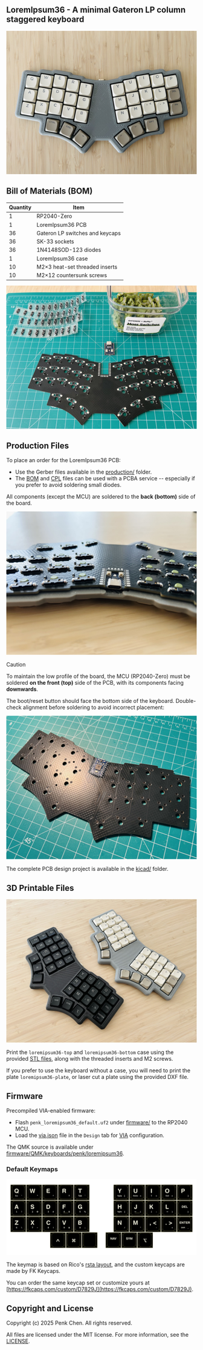 ## LoremIpsum36 - A minimal Gateron LP column staggered keyboard

![](images/heroshot.jpg)

## Bill of Materials (BOM)

Quantity | Item
--- | ---
1 | RP2040-Zero
1 | LoremIpsum36 PCB
36 | Gateron LP switches and keycaps 
36 | SK-33 sockets
36 | 1N4148SOD-123 diodes
1 | LoremIpsum36 case
10 | M2×3 heat-set threaded inserts
10 | M2×12 countersunk screws

![](images/bom.jpg)

## Production Files

To place an order for the LoremIpsum36 PCB:

- Use the Gerber files available in the [production/](production/) folder.
- The [BOM](production/BOM.csv) and [CPL](production/CPL.csv) files can be used with a PCBA service -- especially if you prefer to avoid soldering small diodes.

All components (except the MCU) are soldered to the **back (bottom)** side of the board.

![](images/pcb.jpg)

> [!CAUTION]
> To maintain the low profile of the board, the MCU (RP2040-Zero) must be soldered **on the front (top)** side of the PCB, with its components facing **downwards**. 

The boot/reset button should face the bottom side of the keyboard. Double-check alignment before soldering to avoid incorrect placement: 

![](images/soldering.jpg)

The complete PCB design project is available in the [kicad/](kicad/) folder.

## 3D Printable Files

![](images/case.jpg)

Print the `loremipsum36-top` and `loremipsum36-bottom` case using the provided [STL files](case/), along with the threaded inserts and M2 screws.  

If you prefer to use the keyboard without a case, you will need to print the plate `loremipsum36-plate`, or laser cut a plate using the provided DXF file.

## Firmware

Precompiled VIA-enabled firmware:

- Flash `penk_loremipsum36_default.uf2` under [firmware/](firmware/) to the RP2040 MCU.
- Load the [via.json](firmware/QMK/keyboards/penk/loremipsum36/via.json) file in the `Design` tab for [VIA](https://usevia.app) configuration.

The QMK source is available under [firmware/QMK/keyboards/penk/loremipsum36](firmware/QMK/keyboards/penk/loremipsum36/).

### Default Keymaps 

![layout](images/layout.jpg)

The keymap is based on Rico's [rsta layout](https://github.com/rstacruz/my_qmk_keymaps/blob/main/preview.png), and the custom keycaps are made by FK Keycaps. 

You can order the same keycap set or customize yours at [https://fkcaps.com/custom/D7829J](https://fkcaps.com/custom/D7829J).

## Copyright and License
Copyright (c) 2025 Penk Chen. All rights reserved.

All files are licensed under the MIT license. For more information, see the [LICENSE](LICENSE).
